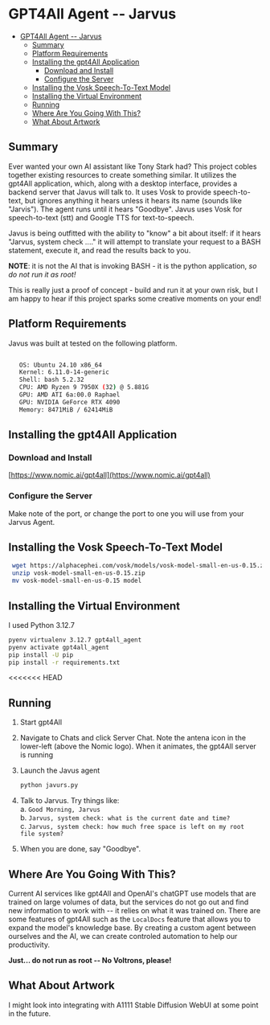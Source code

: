 # GPT4All Agent -- Jarvus

- [GPT4All Agent -- Jarvus](#gpt4all-agent----jarvus)
  - [Summary](#summary)
  - [Platform Requirements](#platform-requirements)
  - [Installing the gpt4All Application](#installing-the-gpt4all-application)
    - [Download and Install](#download-and-install)
    - [Configure the Server](#configure-the-server)
  - [Installing the Vosk Speech-To-Text Model](#installing-the-vosk-speech-to-text-model)
  - [Installing the Virtual Environment](#installing-the-virtual-environment)
  - [Running](#running)
  - [Where Are You Going With This?](#where-are-you-going-with-this)
  - [What About Artwork](#what-about-artwork)

## Summary

Ever wanted your own AI assistant like Tony Stark had?  This project cobles together existing resources to create something similar.  It utilizes the gpt4All application, which, along with a desktop interface, provides a backend server that Javus will talk to.  It uses Vosk to provide speech-to-text, but ignores anything it hears unless it hears its name (sounds like "Jarvis").  The agent runs until it hears "Goodbye".  Javus uses Vosk for speech-to-text (stt) and Google TTS for text-to-speech.

Javus is being outfitted with the ability to "know" a bit about itself: if it hears "Jarvus, system check ...." it will attempt to translate your request to a BASH statement, execute it, and read the results back to you.  

**NOTE**: it is not the AI that is invoking BASH - it is the python application, *so do not run it as root!*  

This is really just a proof of concept - build and run it at your own risk, but I am happy to hear if this project sparks some creative moments on your end!

## Platform Requirements

Javus was built at tested on the following platform.

```bash

   OS: Ubuntu 24.10 x86_64 
   Kernel: 6.11.0-14-generic 
   Shell: bash 5.2.32 
   CPU: AMD Ryzen 9 7950X (32) @ 5.881G 
   GPU: AMD ATI 6a:00.0 Raphael 
   GPU: NVIDIA GeForce RTX 4090 
   Memory: 8471MiB / 62414MiB 

```

## Installing the gpt4All Application

### Download and Install

[https://www.nomic.ai/gpt4all](https://www.nomic.ai/gpt4all)

### Configure the Server

Make note of the port, or change the port to one you will use from your Jarvus Agent.

## Installing the Vosk Speech-To-Text Model

```bash
 wget https://alphacephei.com/vosk/models/vosk-model-small-en-us-0.15.zip
 unzip vosk-model-small-en-us-0.15.zip
 mv vosk-model-small-en-us-0.15 model
```

## Installing the Virtual Environment

I used Python 3.12.7

```bash
pyenv virtualenv 3.12.7 gpt4all_agent
pyenv activate gpt4all_agent
pip install -U pip
pip install -r requirements.txt
```

<<<<<<< HEAD

## Running

1. Start gpt4All
2. Navigate to Chats and click Server Chat.  Note the antena icon in the lower-left (above the Nomic logo).  When it animates, the gpt4All server is running
3. Launch the Javus agent

    ```bash
    python javurs.py
    ```  

4. Talk to Jarvus. Try things like:  
     a. `Good Morning, Jarvus`  
     b. `Jarvus, system check: what is the current date and time?`  
     c. `Jarvus, system check: how much free space is left on my root file system?`  
5. When you are done, say "Goodbye".

## Where Are You Going With This?

Current AI services like gpt4All and OpenAI's chatGPT use models that are trained on large volumes of data, but the services do not go out and find new information to work with -- it relies on what it was trained on.  There are some features of gpt4All such as the `LocalDocs` feature that allows you to expand the model's knowledge base.  By creating a custom agent between ourselves and the AI, we can create controled automation to help our productivity.

**Just... do not run as root -- No Voltrons, please!**

## What About Artwork

I might look into integrating with A1111 Stable Diffusion WebUI at some point in the future.
